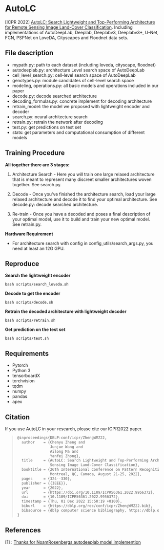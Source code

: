 # AutoLC
[ICPR 2022]  [AutoLC: Search Lightweight and Top-Performing Architecture for Remote Sensing Image Land-Cover Classification](https://ieeexplore.ieee.org/document/9956372). Including implementations of AutoDeepLab, Deeplab, Deeplabv3, Deeplabv3+, U-Net, FCN, PSPNet on LoveDA, Cityscapes and Floodnet data sets.

## File description

* mypath.py: path to each dataset (including loveda, cityscape, floodnet)
* autodeeplab.py: architecture Level  search space of AutoDeepLab
* cell_level_search.py: cell-level search space of AutoDeepLab
* genotypes.py: module candidates of cell-level search space
* modeling, operations.py: all basic models and operations included in our paper
* decode.py: decode searched architecture
* decoding_formulas.py: concrete implement for decoding architecture
* retrain_model: the model we proposed with lightweight encoder and decoder
* search.py: neural architecture search
* retrain.py: retrain the network after decoding
* test.py: get predictions on test set
* stats: get parameters and computational consumption of different models

## Training Procedure

**All together there are 3 stages:**

1. Architecture Search - Here you will train one large relaxed architecture that is meant to represent many discreet smaller architectures woven together. See search.py.

2. Decode - Once you've finished the architecture search, load your large relaxed architecture and decode it to find your optimal architecture. See decode.py: decode searched architecture.

3. Re-train - Once you have a decoded and poses a final description of your optimal model, use it to build and train your new optimal model. See retrain.py.

**Hardware Requirement**

* For architecture search with config in config_utils/search_args.py, you need at least an 12G GPU.


 ## Reproduce

**Search the lightweight encoder**

```shell
bash scripts/search_loveda.sh
```

**Decode to get the encoder**

```shell
bash scripts/decode.sh
```

**Retrain the decoded architecture with lightweight decoder**

```shell
bash scripts/retrain.sh
```

**Get prediction on the test set**

```shell
bash scripts/test.sh
```

## Requirements

* Pytorch
* Python 3
* tensorboardX
* torchvision
* tqdm
* numpy
* pandas
* apex

## Citation

If you use AutoLC in your research, please cite our ICPR2022 paper.

> ```latex
> @inproceedings{DBLP:conf/icpr/ZhengWMZ22,
>   author    = {Chenyu Zheng and
>                Junjue Wang and
>                Ailong Ma and
>                Yanfei Zhong},
>   title     = {AutoLC: Search Lightweight and Top-Performing Architecture for Remote
>                Sensing Image Land-Cover Classification},
>   booktitle = {26th International Conference on Pattern Recognition, {ICPR} 2022,
>                Montreal, QC, Canada, August 21-25, 2022},
>   pages     = {324--330},
>   publisher = {{IEEE}},
>   year      = {2022},
>   url       = {https://doi.org/10.1109/ICPR56361.2022.9956372},
>   doi       = {10.1109/ICPR56361.2022.9956372},
>   timestamp = {Thu, 01 Dec 2022 15:50:19 +0100},
>   biburl    = {https://dblp.org/rec/conf/icpr/ZhengWMZ22.bib},
>   bibsource = {dblp computer science bibliography, https://dblp.org}
> }
> ```

## References
[1] : [Thanks for NoamRosenbergs autodeeplab model implemention](https://github.com/NoamRosenberg/autodeeplab)
